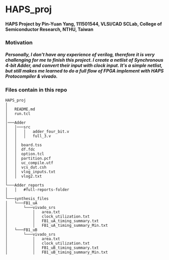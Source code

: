 # HAPS_proj
#### HAPS Project by Pin-Yuan Yang, 111501544, VLSI/CAD SCLab, College of Semiconductor Research, NTHU, Taiwan 


### Motivation

##### Personally, I don't have any experience of verilog, therefore it is very challenging for me to finish this project. I create a netlist of Synchronous 4-bit Adder, and convert their input with clock input. It's a simple netlist, but still makes me learned to do a full flow of FPGA implement with HAPS Protocompiler & vivado.
    
### Files contain in this repo
```
HAPS_proj
│
│   README.md
│   run.tcl   
│
│───Adder
│   │───src
│   │   │   adder_four_bit.v
│   │   │   full_3.v
│   │
│   │  board.tss
│   │  df.fdc
│   │  option.tcl
│   │  partition.pcf
│   │  uc_compile.utf
│   │  vcs_dut.csh
│   │  vlog_inputs.txt
│   │  vlog2.txt
│   
└───Adder_reports
│   │   #full-reports-folder
│   
└───synthesis_files
│   └───FB1_uA
│       └───vivado_srs
│           │   area.txt
│           │   clock_utilization.txt
│           │   FB1_uA_timing_summary.txt
│           │   FB1_uA_timing_summary_Min.txt
│   └───FB1_uB
│       └───vivado_srs
│           │   area.txt
│           │   clock_utilization.txt
│           │   FB1_uB_timing_summary.txt
│           │   FB1_uB_timing_summary_Min.txt
```

